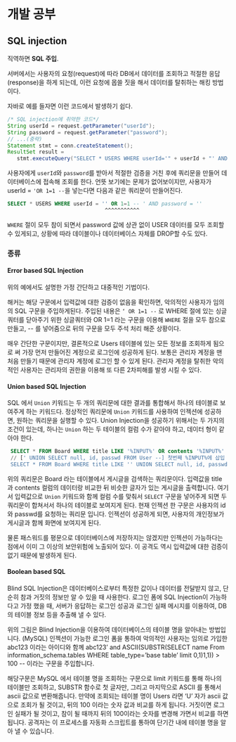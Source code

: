 # 개발 공부
## SQL injection
직역하면 **SQL 주입**.

서버에서는 사용자의 요청(request)에 따라 DB에서 데이터를 조회하고 적절한 응답(response)을 하게 되는데, 이런 요청에 몹쓸 짓을 해서 데이터를 탈취하는 해킹 방법이다.

자바로 예를 들자면 이런 코드에서 발생하기 쉽다.

``` java
/* SQL injection에 취약한 코드*/
String userId = request.getParameter("userId");
String password = request.getParameter("password");
// ...(중략)
Statement stmt = conn.createStatement();
ResultSet result =
   stmt.executeQuery("SELECT * USERS WHERE userId='" + userId + "' AND password='" + password + "'");
```

사용자에게 `userId`와 `password`를 받아서 적절한 검증을 거친 후에 쿼리문을 만들어 데이터베이스에 접속해 조회를 한다. 언뜻 보기에는 문제가 없어보이지만, 사용자가 userId = `'OR 1=1 --`을 넣는다면 다음과 같은 쿼리문이 만들어진다.

``` SQL
SELECT * USERS WHERE userId = '' OR 1=1 -- ' AND password = ''
                               ^^^^^^^^^^^
```

`WHERE` 절이 모두 참이 되면서 password 값에 상관 없이 USER 데이터를 모두 조회할 수 있게되고, 상황에 따라 데이블이나 데이터베이스 자체를 DROP할 수도 있다.

### 종류

#### Error based SQL Injection
위의 예에서도 설명한 가정 간단하고 대중적인 기법이다.

해커는 해당 구문에서 입력값에 대한 검증이 없음을 확인하면, 악의적인 사용자가 임의의 SQL 구문을 주입하게된다. 주입된 내용은 `‘ OR 1=1 --` 로  WHERE 절에 있는 싱글쿼터를 닫아주기 위한 싱글쿼터와 OR 1=1 라는 구문을 이용해 `WHERE` 절을 모두 참으로 만들고, -- 를 넣어줌으로 뒤의 구문을 모두 주석 처리 해준 상황이다.

매우 간단한 구문이지만, 결론적으로 Users 테이블에 있는 모든 정보를 조회하게 됨으로 써 가장 먼저 만들어진 계정으로 로그인에 성공하게 된다. 보통은 관리자 계정을 맨 처음 만들기 때문에 관리자 계정에 로그인 할 수 있게 된다. 관리자 계정을 탈취한 악의적인 사용자는 관리자의 권한을 이용해 또 다른 2차피해를 발생 시킬 수 있다.

#### Union based SQL Injection

 SQL 에서 `Union` 키워드는 두 개의 쿼리문에 대한 결과를 통합해서 하나의 테이블로 보여주게 하는 키워드다. 정상적인 쿼리문에 `Union` 키워드를 사용하여 인젝션에 성공하면, 원하는 쿼리문을 실행할 수 있다. Union Injection을 성공하기 위해서는 두 가지의 조건이 있는데, 하나는 `Union` 하는 두 테이블의 컬럼 수가 같아야 하고, 데이터 형이 같아야 한다.
``` SQL
 SELECT * FROM Board WHERE title LIKE '%INPUT%' OR contents '%INPUT%'
 // [' UNION SELECT null, id, passwd FROM User --] 첫번째 %INPUT%에 삽입
 SELECT * FROM Board WHERE title LIKE '' UNION SELECT null, id, passwd FROM User --' OR contents '%INPUT%'
 ```

 위의 쿼리문은 Board 라는 테이블에서 게시글을 검색하는 쿼리문이다. 입력값을 title 과 contents 컬럼의 데이터랑 비교한 뒤 비슷한 글자가 있는 게시글을 출력합니다. 여기서 입력값으로 `Union` 키워드와 함께 컬럼 수를 맞춰서 `SELECT` 구문을 넣어주게 되면 두 쿼리문이 합쳐서서 하나의 테이블로 보여지게 된다. 현재 인젝션 한 구문은 사용자의 id와 passwd를 요청하는 쿼리문 입니다. 인젝션이 성공하게 되면, 사용자의 개인정보가 게시글과 함께 화면에 보여지게 된다.

 물론 패스워드를 평문으로 데이터베이스에 저장하지는 않겠지만 인젝션이 가능하다는 점에서 이미 그 이상의 보안위험에 노출되어 있다. 이 공격도 역시 입력값에 대한 검증이 없기 때문에 발생하게 된다.

#### Boolean based SQL

Blind SQL Injection은 데이터베이스로부터 특정한 값이나 데이터를 전달받지 않고, 단순히 참과 거짓의 정보만 알 수 있을 때 사용한다. 로그인 폼에 SQL Injection이 가능하다고 가정 했을 때, 서버가 응답하는 로그인 성공과 로그인 실패 메시지를 이용하여, DB의 테이블 정보 등을 추출해 낼 수 있다.

위의 그림은 Blind Injection을 이용하여 데이터베이스의 테이블 명을 알아내는 방법입니다. (MySQL) 인젝션이 가능한 로그인 폼을 통하여 악의적인 사용자는 임의로 가입한 abc123 이라는 아이디와 함께 abc123’ and ASCII(SUBSTR(SELECT name From information_schema.tables WHERE table_type=’base table’ limit 0,1)1,1)) > 100 -- 이라는 구문을 주입합니다.

 해당구문은 MySQL 에서 테이블 명을 조회하는 구문으로 limit 키워드를 통해 하나의 테이블만 조회하고, SUBSTR 함수로 첫 글자만, 그리고 마지막으로 ASCII 를 통해서 ascii 값으로 변환해줍니다. 만약에 조회되는 테이블 명이 Users 라면 ‘U’ 자가 ascii 값으로 조회가 될 것이고, 뒤의 100 이라는 숫자 값과 비교를 하게 됩니다.  거짓이면 로그인 실패가 될 것이고, 참이 될 때까지 뒤의 100이라는 숫자를 변경해 가면서 비교를 하면 됩니다.  공격자는 이 프로세스를 자동화 스크립트를 통하여 단기간 내에 테이블 명을 알아 낼 수 있습니다.
